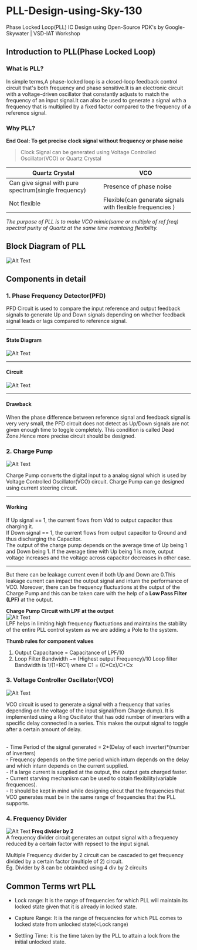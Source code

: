 # PLL-Design-using-Sky-130
Phase Locked Loop(PLL) IC Design using Open-Source PDK's by Google-Skywater | VSD-IAT Workshop

## Introduction to PLL(Phase Locked Loop)

### What is PLL?
In simple terms,A phase-locked loop is a closed-loop feedback control circuit that's both frequency and phase sensitive.It is an electronic circuit with a voltage-driven oscillator that constantly adjusts to match the frequency of an input signal.It can also be used to generate a signal with a frequency that is multiplied by a fixed factor compared to the frequency of a reference signal.

### Why PLL?

**End Goal: To get precise clock signal without frequency or phase noise**
>Clock Signal can be generated using Voltage Controlled Oscillator(VCO) or Quartz Crystal

| Quartz Crystal|      VCO      |
| ------------- | ------------- |
| Can give signal with pure spectrum(single frequency)  | Presence of phase noise  |
| Not flexible | Flexible(can generate signals with flexible frequencies )  |

*The purpose of PLL is to make VCO mimic(same or multiple of ref freq) spectral purity of Quartz at the same time maintaing flexibility.*
<br>

## Block Diagram of PLL

![Alt Text](vsd1.PNG)

## Components in detail

### 1. Phase Frequency Detector(PFD)

PFD Circuit is used to compare the input reference and output feedback signals to generate Up and Down signals depending on whether feedback signal leads or lags compared to reference signal.
***
#### **State Diagram**
![Alt Text](SD_PFD.jpeg)
***
#### **Circuit**
![Alt Text](pfd_ckt.png)
***
#### **Drawback**
When the phase difference between reference signal and feedback signal is very very small, the PFD circuit does not detect as Up/Down signals are not given enough time to toggle completely. This condition is called Dead Zone.Hence more precise circuit should be designed.


### 2. Charge Pump
![Alt Text](chargepump.PNG)

Charge Pump converts the digital input to a analog signal which is used by Voltage Controlled Oscillator(VCO) circuit. Charge Pump can ge designed using current steering circuit.
***
#### Working
If  Up signal == 1, the current flows from Vdd to output capacitor thus charging it.<br>
If Down signal == 1, the current flows from output capacitor to Ground and thus discharging the Capacitor.<br>
The output of the charge pump depends on the average time of Up being 1 and Down being 1. If the average time with Up being 1 is more, output voltage increases and the voltage across capacitor decreases in other case.<br>
***
But there can be leakage current even if both Up and Down are 0.This leakage current can impact the output signal and inturn the performance of VCO. Moreover, there can be frequency fluctuations at the output of the Charge Pump and this can be taken care with the help of a **Low Pass Filter (LPF)** at the output.

**Charge Pump Circuit with LPF at the output**<br>
![Alt Text](chargepump2.PNG)
<br>
LPF helps in limiting high frequency fluctuations and  maintains the stability of the entire PLL control system as we are adding a Pole to the system.

**Thumb rules for component values**

1. Output Capacitance = Capacitance of LPF/10
2. Loop Filter Bandwidth ~= (Highest output Frequency)/10 Loop filter Bandwidth is 1/(1+RC1) where C1 = (C*Cx)/C+Cx

### 3. Voltage Controller Oscillator(VCO)
![Alt Text](VCO.PNG)<br>

VCO circuit is used to generate a signal with a frequency that varies depending on the voltage of the input signal(from Charge dump). It is implemented using a Ring Oscillator that has odd number of inverters with a specific delay connected in a series. This makes the output signal to toggle after a certain amount of delay.

<br>
- Time Period of the signal generated = 2*(Delay of each inverter)*(number of inverters)
<br>
- Frequency depends on the time period which inturn depends on the delay and which inturn depends on the current supplied. <br>
- If a large current is supplied at the output, the output gets charged faster.<br>
- Current starving mechanism can be used to obtain flexibility(variable frequences). <br>
- It should be kept in mind while designing circut that the frequencies that VCO generates must be in the same range of frequencies that the PLL supports.

### 4.  Frequency Divider
![Alt Text](FD.PNG)
**Freq divider by 2**
<br>
A frequency divider circuit generates an output signal with a frequency reduced by a certain factor with repsect  to the input signal.<br>

Multiple Frequency divider by 2 circuit can be cascaded to get frequency divided by a certain factor (multiple of 2) circuit.<br>
Eg. Divider by 8 can be obtainbed using 4 div by 2 circuits

## Common Terms wrt PLL

- Lock range: It is the range of frequencies for which PLL will maintain its locked state given that it is already in locked state.

- Capture Range: It is the range of frequencies for which PLL comes to locked state from unlocked state(<Lock range)

- Settling Time: It is the time taken by the PLL to attain a lock from the initial unlocked state.

